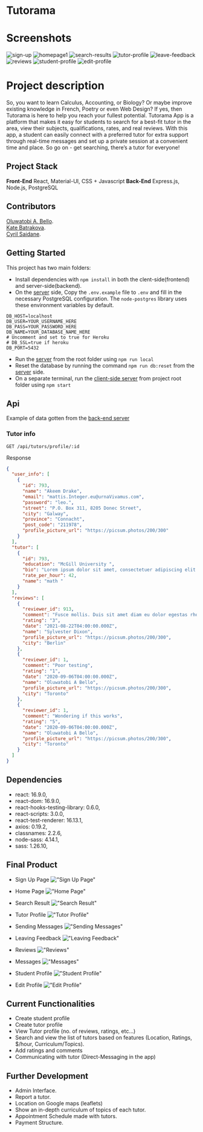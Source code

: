 # Tutorama 

# Screenshots

![sign-up](https://github.com/katebatrakova/Tutorama/blob/master/public/images/signup.png?raw=true)
![homepage1](https://github.com/katebatrakova/Tutorama/blob/master/public/images/homepage.png?raw=true)
![search-results](https://github.com/katebatrakova/Tutorama/blob/master/public/images/searchresult.png?raw=true)
![tutor-profile](https://github.com/katebatrakova/Tutorama/blob/master/public/images/tutorprofile.png?raw=true)
![leave-feedback](https://github.com/katebatrakova/Tutorama/blob/master/public/images/feedback.png?raw=true)
![reviews](https://github.com/katebatrakova/Tutorama/blob/master/public/images/reviews.png?raw=true)
![student-profile](https://github.com/katebatrakova/Tutorama/blob/master/public/images/profile.png?raw=true)
![edit-profile](https://github.com/katebatrakova/Tutorama/blob/master/public/images/editprofile.png?raw=true)

# Project description

So, you want to learn Calculus, Accounting, or Biology? Or maybe improve existing knowledge in French, Poetry or even Web Design? If yes, then Tutorama is here to help you reach your fullest potential. Tutorama App is a platform that makes it easy for students to search for a best-fit tutor in the area, view their subjects, qualifications, rates, and real reviews. With this app, a student can easily connect with a preferred tutor for extra support through real-time messages and set up a private session at a convenient time and place. So go on - get searching, there’s a tutor for everyone!

## Project Stack

**Front-End**
React, Material-UI, CSS + Javascript
**Back-End**
Express.js, Node.js, PostgreSQL

## Contributors

[Oluwatobi A. Bello](https://github.com/Oluwatobii).<br />
[Kate Batrakova](https://github.com/katebatrakova).<br />
[Cyril Saidane](https://github.com/csaidane).

## Getting Started

This project has two main folders:

- Install dependencies with `npm install` in both the clent-side(frontend) and server-side(backend).
- On the [server](https://github.com/csaidane/Tutorama/tree/master/backend) side, Copy the `.env.example` file to `.env` and fill in the necessary PostgreSQL configuration. The `node-postgres` library uses these environment variables by default.

```
DB_HOST=localhost
DB_USER=YOUR_USERNAME_HERE
DB_PASS=YOUR_PASSWORD_HERE
DB_NAME=YOUR_DATABASE_NAME_HERE
# Uncomment and set to true for Heroku
# DB_SSL=true if heroku
DB_PORT=5432
```

- Run the [server](https://github.com/csaidane/Tutorama/tree/master/backend) from the root folder using `npm run local`
- Reset the database by running the command `npm run db:reset` from the [server](https://github.com/csaidane/Tutorama/tree/master/backend) side.
- On a separate terminal, run the [client-side server](https://github.com/csaidane/Tutorama/tree/master/frontend) from project root folder using `npm start`

## Api

Example of data gotten from the [back-end server](https://github.com/csaidane/Tutorama/tree/master/backend)

### Tutor info

`GET /api/tutors/profile/:id`

Response

```json
{
  "user_info": [
    {
      "id": 793,
      "name": "Akeem Drake",
      "email": "mattis.Integer.eu@urnaVivamus.com",
      "password": "leo.",
      "street": "P.O. Box 311, 8205 Donec Street",
      "city": "Galway",
      "province": "Connacht",
      "post_code": "211978",
      "profile_picture_url": "https://picsum.photos/200/300"
    }
  ],
  "tutor": [
    {
      "id": 793,
      "education": "McGill University ",
      "bio": "Lorem ipsum dolor sit amet, consectetuer adipiscing elit. Curabitur sed tortor. Integer",
      "rate_per_hour": 42,
      "name": "math "
    }
  ],
  "reviews": [
    {
      "reviewer_id": 913,
      "comment": "Fusce mollis. Duis sit amet diam eu dolor egestas rhoncus. Proin nisl sem, consequat nec, mollis vitae, posuere at, velit.",
      "rating": "3",
      "date": "2021-08-22T04:00:00.000Z",
      "name": "Sylvester Dixon",
      "profile_picture_url": "https://picsum.photos/200/300",
      "city": "Berlin"
    },
    {
      "reviewer_id": 1,
      "comment": "Poor testing",
      "rating": "1",
      "date": "2020-09-06T04:00:00.000Z",
      "name": "Oluwatobi A Bello",
      "profile_picture_url": "https://picsum.photos/200/300",
      "city": "Toronto"
    },
    {
      "reviewer_id": 1,
      "comment": "Wondering if this works",
      "rating": "5",
      "date": "2020-09-06T04:00:00.000Z",
      "name": "Oluwatobi A Bello",
      "profile_picture_url": "https://picsum.photos/200/300",
      "city": "Toronto"
    }
  ]
}
```

## Dependencies

- react: 16.9.0,
- react-dom: 16.9.0,
- react-hooks-testing-library: 0.6.0,
- react-scripts: 3.0.0,
- react-test-renderer: 16.13.1,
- axios: 0.19.2,
- classnames: 2.2.6,
- node-sass: 4.14.1,
- sass: 1.26.10,

## Final Product

- Sign Up Page
  !["Sign Up Page"](public/images/signup.png)

- Home Page
  !["Home Page"](public/images/homepage.png)

- Search Result
  !["Search Result"](public/images/searchresult.png)

- Tutor Profile
  !["Tutor Profile"](public/images/tutorprofile.png)

- Sending Messages
  !["Sending Messages"](public/images/sendmssgs.png)

- Leaving Feedback
  !["Leaving Feedback"](public/images/feedback.png)

- Reviews
  !["Reviews"](public/images/reviews.png)

- Messages
  !["Messages"](public/images/messageui.png)

- Student Profile
  !["Student Profile"](public/images/profile.png)

- Edit Profile
  !["Edit Profile"](public/images/editprofile.png)

## Current Functionalities

- Create student profile
- Create tutor profile
- View Tutor profile (no. of reviews, ratings, etc…)
- Search and view the list of tutors based on features (Location, Ratings, \$/hour, Curriculum/Topics).
- Add ratings and comments
- Communicating with tutor (Direct-Messaging in the app)

## Further Development

- Admin Interface.
- Report a tutor.
- Location on Google maps (leaflets)
- Show an in-depth curriculum of topics of each tutor.
- Appointment Schedule made with tutors.
- Payment Structure.
